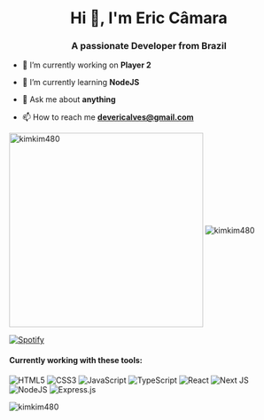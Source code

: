 <h1 align="center">Hi 👋, I'm Eric Câmara</h1>
<h3 align="center">A passionate Developer from Brazil</h3>

- 🔭 I’m currently working on **Player 2**

- 🌱 I’m currently learning **NodeJS**

- 💬 Ask me about **anything**

- 📫 How to reach me **devericalves@gmail.com**

<!-- <p align="left"> <a href="https://github.com/ryo-ma/github-profile-trophy"><img src="https://github-profile-trophy.vercel.app/?username=kimkim480" alt="kimkim480" /></a> </p> -->

<img align="center" src="https://github-readme-stats.vercel.app/api?username=kimkim480&show_icons=true&theme=dark&locale=en" alt="kimkim480" width="350" />

<img align="center" src="https://github-readme-stats.vercel.app/api/top-langs?username=kimkim480&show_icons=true&theme=dark&locale=en&layout=compact" alt="kimkim480" />


<!-- <p>&nbsp;<img align="center" src="https://github-readme-streak-stats.herokuapp.com/?user=kimkim480&theme=dark" alt="kimkim480" /></p> -->

[![Spotify](https://spotify-playing-kpiq9hkbx.vercel.app/api/spotify)](https://open.spotify.com/user/22nzk2v6g7s7zb2vkyywgri3i)

<h4 align="left">Currently working with these tools: </h4>

<p align="left">
  <img alt="HTML5" src="https://img.shields.io/badge/html5-%23E34F26.svg?&style=for-the-badge&logo=html5&logoColor=white"/>
  <img alt="CSS3" src="https://img.shields.io/badge/css3-%231572B6.svg?&style=for-the-badge&logo=css3&logoColor=white"/>
  <img alt="JavaScript" src="https://img.shields.io/badge/javascript-%23323330.svg?&style=for-the-badge&logo=javascript&logoColor=%23F7DF1E"/>
  <img alt="TypeScript" src="https://img.shields.io/badge/typescript-%23007ACC.svg?&style=for-the-badge&logo=typescript&logoColor=white"/>
  <img alt="React" src="https://img.shields.io/badge/react-%2320232a.svg?&style=for-the-badge&logo=react&logoColor=%2361DAFB"/>
  <img alt="Next JS" src="https://img.shields.io/badge/nextjs-%23000000.svg?&style=for-the-badge&logo=next.js&logoColor=white"/>
  <img alt="NodeJS" src="https://img.shields.io/badge/node.js-%2343853D.svg?style=for-the-badge&logo=node-dot-js&logoColor=white"/>
  <img alt="Express.js" src="https://img.shields.io/badge/express.js-%23404d59.svg?style=for-the-badge&logo=express&logoColor=%2361DAFB"/>
</p>

<p align="left"> <img src="https://komarev.com/ghpvc/?username=kimkim480&label=Profile%20views&color=10b40e&style=plastic" alt="kimkim480" /> </p>
